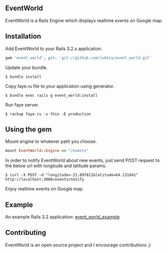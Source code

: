 EventWorld
---------
EventWorld is a Rails Engine which displays realtime events on Google map.

Installation
-----------
Add EventWorld to your Rails 3.2.x application.

```ruby
gem 'event_world', git: 'git://github.com/lukkry/event_world.git'
```

Update your bundle.

    $ bundle install

Copy faye.ru file to your application using generator.

    $ bundle exec rails g event_world:install
    
Run faye server.

    $ rackup faye.ru -s thin -E production

Using the gem
------------
Mount engine to whatever path you choose.

```ruby
mount EventWorld::Engine => "/events"
```

In order to notify EventWorld about new events, just send POST request to the below url with longitude and latitude params.

    $ curl -X POST -d "longitude=-21.897812&latitude=64.131641" http://localhost:3000/events/notify

Enjoy realtime events on Google map.

Example
-------
An example Rails 3.2 application: [event_world_example](http://github.com/lukkry/event_world_example)

Contributing
-----------
EventWorld is an open source project and I encourage contributions ;)
